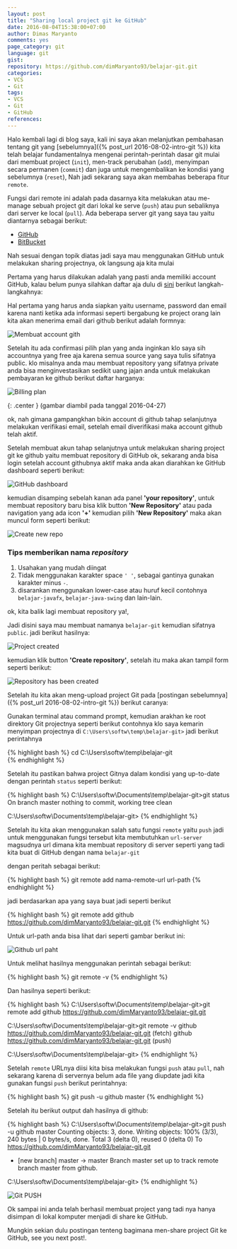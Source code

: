 ```yaml
---
layout: post
title: "Sharing local project git ke GitHub"
date: 2016-08-04T15:38:00+07:00
author: Dimas Maryanto
comments: yes
page_category: git
language: git
gist:
repository: https://github.com/dimMaryanto93/belajar-git.git
categories:
- VCS
- Git
tags:
- VCS
- Git
- GitHub
references:
---
```


Halo kembali lagi di blog saya, kali ini saya akan melanjutkan pembahasan tentang git yang [sebelumnya]({% post_url 2016-08-02-intro-git %}) kita telah belajar fundamentalnya mengenai perintah-perintah dasar git mulai dari membuat project (```init```), men-track perubahan (```add```), menyimpan secara permanen (```commit```) dan juga untuk mengembalikan ke kondisi yang sebelumnya (```reset```), Nah jadi sekarang saya akan membahas beberapa fitur ```remote```.

Fungsi dari remote ini adalah pada dasarnya kita melakukan atau me-manage sebuah project git dari lokal ke serve (```push```) atau pun sebaliknya dari server ke local (```pull```). Ada beberapa server git yang saya tau yaitu diantarnya sebagai berikut:

* [GitHub](https://github.com/)
* [BitBucket](https://bitbucket.org/)

Nah sesuai dengan topik diatas jadi saya mau menggunakan GitHub untuk melakukan sharing projectnya, ok langsung aja kita mulai

<!--more-->

Pertama yang harus dilakukan adalah yang pasti anda memiliki account GitHub, kalau belum punya silahkan daftar aja dulu di [sini](https://github.com/join) berikut langkah-langkahnya:

Hal pertama yang harus anda siapkan yaitu username, password dan email karena nanti ketika ada informasi seperti bergabung ke project orang lain kita akan menerima email dari github berikut adalah formnya:

![Membuat account gith](/images/2016-08/git-to-github/create-account-github.png)

Setelah itu ada confirmasi pilih plan yang anda inginkan klo saya sih accountnya yang free aja karena semua source yang saya tulis sifatnya public. klo misalnya anda mau membuat repository yang sifatnya private anda bisa menginvestasikan sedikit uang jajan anda untuk melakukan pembayaran ke github berikut daftar harganya:

![Billing plan](/images/2016-08/git-to-github/github-plan.png)

{: .center }
(gambar diambil pada tanggal 2016-04-27)

ok, nah gimana gampangkhan bikin account di github tahap selanjutnya melakukan verifikasi email, setelah email diverifikasi maka account github telah aktif.

Setelah membuat akun tahap selanjutnya untuk melakukan sharing project git ke github yaitu membuat repository di GitHub ok, sekarang anda bisa login setelah account githubnya aktif maka anda akan diarahkan ke GitHub dashboard seperti berikut:

![GitHub dashboard](/images/2016-08/git-to-github/github-dashboard.png)

kemudian disamping sebelah kanan ada panel **'your repository'**, untuk membuat repository baru bisa klik button **'New Repository'** atau pada navigation yang ada icon **'+'** kemudian pilih **'New Repository'** maka akan muncul form seperti berikut:

![Create new repo](/images/2016-08/git-to-github/blank-repository-github.png)

### Tips memberikan nama _repository_

1. Usahakan yang mudah diingat
2. Tidak menggunakan karakter space ```' '```, sebagai gantinya gunakan karakter minus ```-```.
3. disarankan menggunakan lower-case atau huruf kecil contohnya ```belajar-javafx```, ```belajar-java-swing``` dan lain-lain.

ok, kita balik lagi membuat repository ya!,

Jadi disini saya mau membuat namanya ```belajar-git``` kemudian sifatnya ```public```. jadi berikut hasilnya:

![Project created](/images/2016-08/git-to-github/created-repo-github.png)

kemudian klik button **'Create repository'**, setelah itu maka akan tampil form seperti berikut:

![Repository has been created](/images/2016-08/git-to-github/repository-created.png)

Setelah itu kita akan meng-upload project Git pada [postingan sebelumnya]({% post_url 2016-08-02-intro-git %}) berikut caranya:

Gunakan terminal atau command prompt, kemudian arakhan ke root direktory Git projectnya seperti berikut contohnya klo saya kemarin menyimpan projectnya di ```C:\Users\softw\temp\belajar-git>``` jadi berikut perintahnya

{% highlight bash %}
cd C:\Users\softw\temp\belajar-git\
{% endhighlight %}

Setelah itu pastikan bahwa project Gitnya dalam kondisi yang up-to-date dengan perintah ```status``` seperti berikut:

{% highlight bash %}
C:\Users\softw\Documents\temp\belajar-git>git status
On branch master
nothing to commit, working tree clean

C:\Users\softw\Documents\temp\belajar-git>
{% endhighlight %}

Setelah itu kita akan menggunakan salah satu fungsi ```remote``` yaitu ```push``` jadi untuk menggunakan fungsi tersebut kita membutuhkan ```url-server``` magsudnya url dimana kita membuat repository di server seperti yang tadi kita buat di GitHub dengan nama ```belajar-git```

dengan peritah sebagai berikut:

{% highlight bash %}
git remote add nama-remote-url url-path
{% endhighlight %}

jadi berdasarkan apa yang saya buat jadi seperti berikut

{% highlight bash %}
git remote add github https://github.com/dimMaryanto93/belajar-git.git
{% endhighlight %}

Untuk url-path anda bisa lihat dari seperti gambar berikut ini:

![Github url paht](/images/2016-08/git-to-github/url-path.png)

Untuk melihat hasilnya menggunakan perintah sebagai berikut:

{% highlight bash %}
git remote -v
{% endhighlight %}

Dan hasilnya seperti berikut:

{% highlight bash %}
C:\Users\softw\Documents\temp\belajar-git>git remote add github https://github.com/dimMaryanto93/belajar-git.git

C:\Users\softw\Documents\temp\belajar-git>git remote -v
github  https://github.com/dimMaryanto93/belajar-git.git (fetch)
github  https://github.com/dimMaryanto93/belajar-git.git (push)

C:\Users\softw\Documents\temp\belajar-git>
{% endhighlight %}

Setelah ```remote``` URLnya diisi kita bisa melakukan fungsi ```push``` atau ```pull```, nah sekarang karena di servernya belum ada file yang diupdate jadi kita gunakan fungsi ```push``` berikut perintahnya:

{% highlight bash %}
git push -u github master
{% endhighlight %}

Setelah itu berikut output dah hasilnya di github:

{% highlight bash %}
C:\Users\softw\Documents\temp\belajar-git>git push -u github master
Counting objects: 3, done.
Writing objects: 100% (3/3), 240 bytes | 0 bytes/s, done.
Total 3 (delta 0), reused 0 (delta 0)
To https://github.com/dimMaryanto93/belajar-git.git
 * [new branch]      master -> master
Branch master set up to track remote branch master from github.

C:\Users\softw\Documents\temp\belajar-git>
{% endhighlight %}

![Git PUSH](/images/2016-08/git-to-github/git-push.png)

Ok sampai ini anda telah berhasil membuat project yang tadi nya hanya disimpan di lokal komputer menjadi di share ke GitHub.

Mungkin sekian dulu postingan tenteng bagimana men-share project Git ke GitHub, see you next post!.
